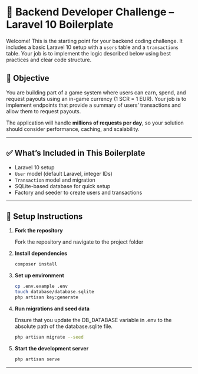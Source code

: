 # 🧪 Backend Developer Challenge – Laravel 10 Boilerplate

Welcome! This is the starting point for your backend coding challenge. It includes a basic Laravel 10 setup with a `users` table and a `transactions` table. Your job is to implement the logic described below using best practices and clear code structure.

## 🧠 Objective

You are building part of a game system where users can earn, spend, and request payouts using an in-game currency (1 SCR = 1 EUR). Your job is to implement endpoints that provide a summary of users’ transactions and allow them to request payouts.

The application will handle **millions of requests per day**, so your solution should consider performance, caching, and scalability.

---

## ✅ What’s Included in This Boilerplate

- Laravel 10 setup
- `User` model (default Laravel, integer IDs)
- `Transaction` model and migration
- SQLite-based database for quick setup
- Factory and seeder to create users and transactions

---

## 🔧 Setup Instructions

1. **Fork the repository**

   Fork the repository and navigate to the project folder


2. **Install dependencies**
    ```bash
    composer install
    ```

3. **Set up environment**
    ```bash
    cp .env.example .env
    touch database/database.sqlite
    php artisan key:generate
    ```

4. **Run migrations and seed data**

   Ensure that you update the DB_DATABASE variable in .env to the absolute path of the database.sqlite file.   

    ```bash
    php artisan migrate --seed
    ```

5. **Start the development server**
    ```bash
    php artisan serve
    ```

---

